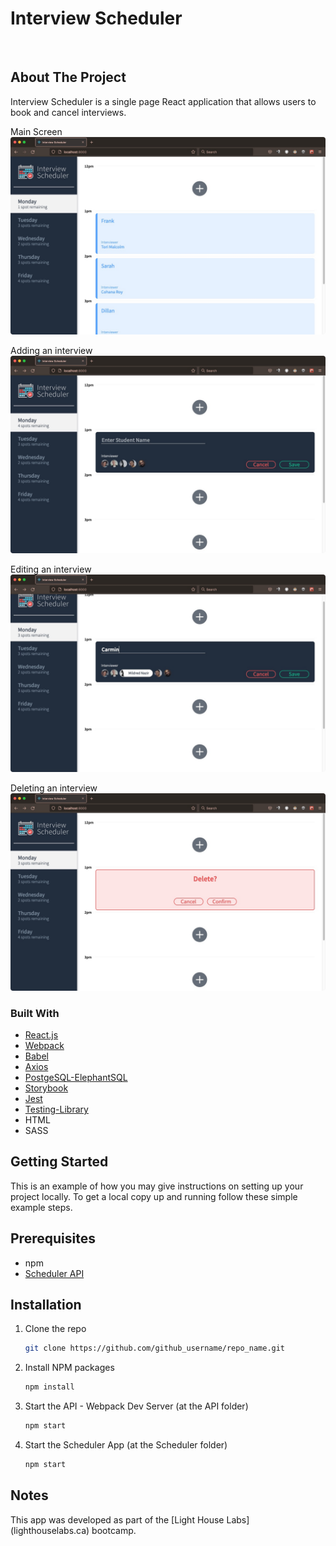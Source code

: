 # Interview Scheduler
<br />


<!-- ABOUT THE PROJECT -->
## About The Project
  Interview Scheduler is a single page React application that allows users to book and cancel interviews. 

Main Screen
![Main Screen Screen Shot](https://github.com/dwajsman/scheduler/blob/master/public/images/1-main_screen.jpg)

Adding an interview
![Adding an interview Screen Shot](https://github.com/dwajsman/scheduler/blob/master/public/images/2-add-interview.jpg)

Editing an interview
![Editing an interview Screen Shot](https://github.com/dwajsman/scheduler/blob/master/public/images/5-editing.jpg)

Deleting an interview
![Deleting an interview Screen Shot](https://github.com/dwajsman/scheduler/blob/master/public/images/4-confirm-delete.jpg)

### Built With

* [React.js](https://reactjs.org/)
* [Webpack](https://webpack.js.org/)
* [Babel](https://babeljs.io/)
* [Axios](https://babeljs.io/)
* [PostgeSQL-ElephantSQL](https://www.elephantsql.com/)
* [Storybook](https://storybook.js.org/)
* [Jest](https://jestjs.io/)
* [Testing-Library](https://testing-library.com/)
* HTML
* SASS

<!-- GETTING STARTED -->
## Getting Started

This is an example of how you may give instructions on setting up your project locally.
To get a local copy up and running follow these simple example steps.

## Prerequisites

* npm
* [Scheduler API](https://github.com/lighthouse-labs/scheduler-api)

## Installation

1. Clone the repo
   ```sh
   git clone https://github.com/github_username/repo_name.git
   ```
2. Install NPM packages
   ```sh
   npm install
   ```
3. Start the API - Webpack Dev Server (at the API folder)
   ```sh
   npm start
   ```
4. Start the Scheduler App (at the Scheduler folder)
   ```sh
   npm start
   ```

## Notes
<p> This app was developed as part of the [Light House Labs](lighthouselabs.ca) bootcamp. </p>